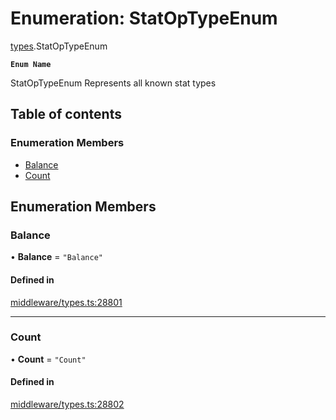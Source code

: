 # Enumeration: StatOpTypeEnum

[types](../wiki/types).StatOpTypeEnum

**`Enum Name`**

 StatOpTypeEnum
 Represents all known stat types

## Table of contents

### Enumeration Members

- [Balance](../wiki/types.StatOpTypeEnum#balance)
- [Count](../wiki/types.StatOpTypeEnum#count)

## Enumeration Members

### Balance

• **Balance** = ``"Balance"``

#### Defined in

[middleware/types.ts:28801](https://github.com/PolymeshAssociation/polymesh-sdk/blob/07b115c8/src/middleware/types.ts#L28801)

___

### Count

• **Count** = ``"Count"``

#### Defined in

[middleware/types.ts:28802](https://github.com/PolymeshAssociation/polymesh-sdk/blob/07b115c8/src/middleware/types.ts#L28802)
